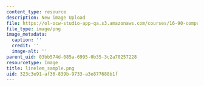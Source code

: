 ```yaml
---
content_type: resource
description: New image Upload
file: https://ol-ocw-studio-app-qa.s3.amazonaws.com/courses/16-90-computational-methods-in-aerospace-engineering-spring-2014/323c3e91af36839b9733a3e877688b1f_linelem_sample.png
file_type: image/png
image_metadata:
  caption: ''
  credit: ''
  image-alt: ''
parent_uid: 03bb574d-085a-6995-0b35-3c2a70257228
resourcetype: Image
title: linelem_sample.png
uid: 323c3e91-af36-839b-9733-a3e877688b1f
---
```

